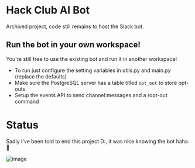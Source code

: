 # Hack Club AI Bot

Archived project, code still remains to host the Slack bot. 

## Run the bot in your own workspace!

You're still free to use the existing bot and run it in another workspace! 

- To run just configure the setting variables in utils.py and main.py (replace the defaults)
- Make sure the PostgreSQL server has a table titled `opt_out` to store opt-outs.
- Setup the events API to send channel:messages and a /opt-out command

# Status

Sadly I've been told to end this project D:, it was nice knowing the bot haha. 🫡

![image](https://github.com/user-attachments/assets/5d17784d-93df-4825-b548-02b6a8d39d57)
